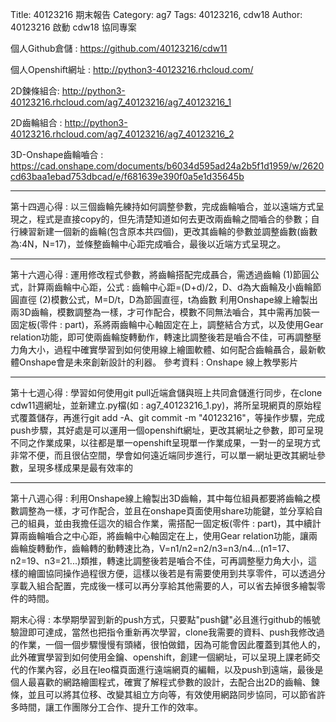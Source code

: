 Title: 40123216 期末報告
Category: ag7
Tags: 40123216, cdw18
Author: 40123216
啟動 cdw18 協同專案

<!-- PELICAN_END_SUMMARY -->

個人Github倉儲 : <a href="https://github.com/40123216/cdw11">https://github.com/40123216/cdw11</a></p>


個人Openshift網址 : <a href="http://python3-40123216.rhcloud.com/">http://python3-40123216.rhcloud.com/</a></p>


2D鍊條組合: <a href="http://python3-40123216.rhcloud.com/ag7_40123216/ag7_40123216_1">http://python3-40123216.rhcloud.com/ag7_40123216/ag7_40123216_1</a></p>


2D齒輪組合 : <a href="http://python3-40123216.rhcloud.com/ag7_40123216/ag7_40123216_2">http://python3-40123216.rhcloud.com/ag7_40123216/ag7_40123216_2</a></p>


3D-Onshape齒輪嚙合 :
<a href="https://cad.onshape.com/documents/b6034d595ad24a2b5f1d1959/w/2620cd63baa1ebad753dbcad/e/f681639e390f0a5e1d35645b">https://cad.onshape.com/documents/b6034d595ad24a2b5f1d1959/w/2620cd63baa1ebad753dbcad/e/f681639e390f0a5e1d35645b</a></p>
___________________________________________________


第十四週心得 : 以三個齒輪先練持如何調整參數，完成齒輪嚙合，並以遠端方式呈現之，程式是直接copy的，但先清楚知道如何去更改兩齒輪之間嚙合的參數；自行練習新建一個新的齒輪(包含原本共四個)，更改其齒輪的參數並調整齒數(齒數為:4N，N=17)，並條整齒輪中心距完成嚙合，最後以近端方式呈現之。

____________________________________________________

第十六週心得 : 運用修改程式參數，將齒輪搭配完成聶合，需透過齒輪 (1)節圓公式，計算兩齒輪中心距，公式 : 齒輪中心距=(D+d)/2，D、d為大齒輪及小齒輪節圓直徑 (2)模數公式，M=D/t，D為節圓直徑，t為齒數 利用Onshape線上繪製出兩3D齒輪，模數調整為一樣，才可作配合，模數不同無法嚙合，其中需再加裝一固定板(零件 : part)，系將兩齒輪中心軸固定在上，調整結合方式，以及使用Gear relation功能，即可使兩齒輪旋轉動作，轉速比調整後若是嚙合不佳，可再調整壓力角大小，過程中確實學習到如何使用線上繪圖軟體、如何配合齒輪聶合，最新軟體Onshape會是未來創新設計的利器。 參考資料 : Onshape 線上教學影片

___________________________________________________

第十七週心得 : 學習如何使用git pull近端倉儲與班上共同倉儲進行同步，在clone cdw11週網址，並新建立.py檔(如 : ag7_40123216_1.py)，將所呈現網頁的原始程式覆蓋儲存，再進行git add -A、git commit -m "40123216"，等操作步驟，完成push步驟，其好處是可以運用一個openshift網址，更改其網址之參數，即可呈現不同之作業成果，以往都是單一openshift呈現單一作業成果，一對一的呈現方式非常不便，而且很佔空間，學會如何遠近端同步進行，可以單一網址更改其網址參數，呈現多樣成果是最有效率的

___________________________________________________

第十八週心得 : 利用Onshape線上繪製出3D齒輪，其中每位組員都要將齒輪之模數調整為一樣，才可作配合，並且在onshape頁面使用share功能鍵，並分享給自己的組員，並由我擔任這次的組合作業，需搭配一固定板(零件 : part)，其中續計算兩齒輪嚙合之中心距，將齒輪中心軸固定在上，使用Gear relation功能，讓兩齒輪旋轉動作，齒輪轉的動轉速比為，V=n1/n2=n2/n3=n3/n4...(n1=17、n2=19、n3=21...)類推，轉速比調整後若是嚙合不佳，可再調整壓力角大小，這樣的繪圖協同操作過程很方便，這樣以後若是有需要使用到共享零件，可以透過分享載入組合配置，完成後一樣可以再分享給其他需要的人，可以省去掉很多繪製零件的時間。

期末心得 : 本學期學習到新的push方式，只要點"push鍵"必且進行github的帳號驗證即可達成，當然也把指令重新再次學習，clone我需要的資料、push我修改過的作業，一個一個步驟慢慢有頭緒，很怕做錯，因為可能會因此覆蓋到其他人的，此外確實學習到如何使用金鑰、openshift，創建一個網址，可以呈現上課老師交代的作業內容，必且在leo檔頁面進行遠端網頁的編輯，以及push到遠端，最後是個人最喜歡的網路繪圖程式，確實了解程式參數的設計，去配合出2D的齒輪、鍊條，並且可以將其位移、改變其組立方向等，有效使用網路同步協同，可以節省許多時間，讓工作團隊分工合作、提升工作的效率。

